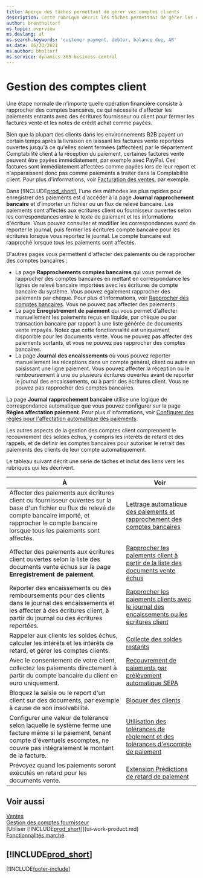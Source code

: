 ```yaml
---
title: Aperçu des tâches permettant de gérer vos comptes clients
description: Cette rubrique décrit les tâches permettant de gérer les clients et d’affecter les paiements aux écritures client ou fournisseur.
author: brentholtorf
ms.topic: overview
ms.devlang: al
ms.search.keywords: 'customer payment, debtor, balance due, AR'
ms.date: 06/23/2021
ms.author: bholtorf
ms.service: dynamics-365-business-central
---
```

# Gestion des comptes client

Une étape normale de n'importe quelle opération financière consiste à rapprocher des comptes bancaires, ce qui nécessite d'affecter les paiements entrants avec des écritures fournisseur ou client pour fermer les factures vente et les notes de crédit achat comme payées.

Bien que la plupart des clients dans les environnements B2B payent un certain temps après la livraison en laissant les factures vente reportées ouvertes jusqu'à ce qu'elles soient fermées (affectées) par le département Comptabilité client à la réception du paiement, certaines factures vente peuvent être payées immédiatement, par exemple avec PayPal. Ces factures sont immédiatement affectées comme payées lors de leur report et n'apparaissent donc pas comme paiements à traiter dans la Comptabilité client. Pour plus d'informations, voir [Facturation des ventes](sales-how-invoice-sales.md), par exemple.  

Dans [!INCLUDE[prod_short](includes/prod_short.md)], l'une des méthodes les plus rapides pour enregistrer des paiements est d'accéder à la page **Journal rapprochement bancaire** et d'importer un fichier ou un flux de relevé bancaire. Les paiements sont affectés aux écritures client ou fournisseur ouvertes selon les correspondances entre le texte de paiement et les informations d'écriture. Vous pouvez consulter et modifier les correspondances avant de reporter le journal, puis fermer les écritures compte bancaire pour les écritures lorsque vous reportez le journal. Le compte bancaire est rapproché lorsque tous les paiements sont affectés.

D'autres pages vous permettent d'affecter des paiements ou de rapprocher des comptes bancaires :

* La page **Rapprochements comptes bancaires** qui vous permet de rapprocher des comptes bancaires en mettant en correspondance les lignes de relevé bancaire importées avec les écritures de compte bancaire du système. Vous pouvez également rapprocher des paiements par chèque. Pour plus d'informations, voir [Rapprocher des comptes bancaires](bank-how-reconcile-bank-accounts-separately.md). Vous ne pouvez pas affecter des paiements.
* La page **Enregistrement de paiement** qui vous permet d'affecter manuellement les paiements reçus en liquide, par chèque ou par transaction bancaire par rapport à une liste générée de documents vente impayés. Notez que cette fonctionnalité est uniquement disponible pour les documents vente. Vous ne pouvez pas affecter des paiements sortants, et vous ne pouvez pas rapprocher des comptes bancaires.
* La page **Journal des encaissements** où vous pouvez reporter manuellement les réceptions dans un compte général, client ou autre en saisissant une ligne paiement. Vous pouvez affecter la réception ou le remboursement à une ou plusieurs écritures ouvertes avant de reporter le journal des encaissements, ou à partir des écritures client. Vous ne pouvez pas rapprocher des comptes bancaires.

La page **Journal rapprochement bancaire** utilise une logique de correspondance automatique que vous pouvez configurer sur la page **Règles affectation paiement**. Pour plus d'informations, voir [Configurer des règles pour l'affectation automatique des paiements](receivables-how-set-up-payment-application-rules.md).  

Les autres aspects de la gestion des comptes client comprennent le recouvrement des soldes échus, y compris les intérêts de retard et des rappels, et de définir les comptes bancaires pour autoriser le retrait des paiements des clients de leur compte automatiquement.

Le tableau suivant décrit une série de tâches et inclut des liens vers les rubriques qui les décrivent.  

| À | Voir |
| --- | --- |
| Affecter des paiements aux écritures client ou fournisseur ouvertes sur la base d'un fichier ou flux de relevé de compte bancaire importé, et rapprocher le compte bancaire lorsque tous les paiements sont affectés. |[Lettrage automatique des paiements et rapprochement des comptes bancaires](receivables-apply-payments-auto-reconcile-bank-accounts.md) |
| Affecter des paiements aux écritures client ouvertes selon la liste des documents vente échus sur la page **Enregistrement de paiement**. |[Rapprocher les paiements client à partir de la liste des documents vente échus](receivables-how-reconcile-customer-payments-list-unpaid-sales-documents.md) |
| Reporter des encaissements ou des remboursements pour des clients dans le journal des encaissements et les affecter à des écritures client, à partir du journal ou des écritures reportées. |[Rapprocher les paiements clients avec le journal des encaissements ou les écritures client](receivables-how-apply-sales-transactions-manually.md) |
| Rappeler aux clients les soldes échus, calculer les intérêts et les intérêts de retard, et gérer les comptes clients. |[Collecte des soldes restants](receivables-collect-outstanding-balances.md) |
|Avec le consentement de votre client, collectez les paiements directement à partir du compte bancaire du client en euro uniquement.|[Recouvrement de paiements par prélèvement automatique SEPA](finance-collect-payments-with-sepa-direct-debit.md)|
|Bloquez la saisie ou le report d'un client sur des documents, par exemple à cause de son insolvabilité.|[Bloquer des clients](receivables-how-block-customers.md)|
|Configurer une valeur de tolérance selon laquelle le système ferme une facture même si le paiement, tenant compte d'éventuels escomptes, ne couvre pas intégralement le montant de la facture.|[Utilisation des tolérances de règlement et des tolérances d'escompte de paiement](finance-payment-tolerance-and-payment-discount-tolerance.md)|
| Prévoyez quand les paiements seront exécutés en retard pour les documents vente. | [Extension Prédictions de retard de paiement](ui-extensions-late-payment-prediction.md) |

## Voir aussi
[Ventes](sales-manage-sales.md)  
[Gestion des comptes fournisseur](payables-manage-payables.md)  
[Utiliser [!INCLUDE[prod_short](includes/prod_short.md)]](ui-work-product.md)  
[Fonctionnalités marché](ui-across-business-areas.md)

## [!INCLUDE[prod_short](includes/free_trial_md.md)]  


[!INCLUDE[footer-include](includes/footer-banner.md)]
